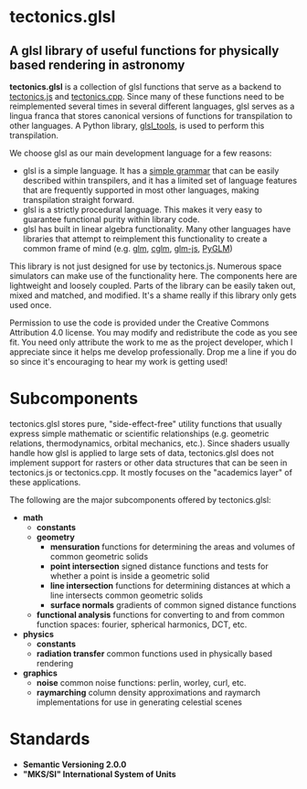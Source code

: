 # tectonics.glsl
## A glsl library of useful functions for physically based rendering in astronomy

**tectonics.glsl** is a collection of glsl functions that serve as a backend to [tectonics.js](http://davidson16807.github.io/tectonics.js/) and [tectonics.cpp](http://davidson16807.github.io/tectonics.cpp/). Since many of these functions need to be reimplemented several times in several different languages, glsl serves as a lingua franca that stores canonical versions of functions for transpilation to other languages. A Python library, [glsl_tools](https://github.com/davidson16807/glsl_tools), is used to perform this transpilation.

We choose glsl as our main development language for a few reasons:

* glsl is a simple language. It has a [simple grammar](https://www.khronos.org/registry/OpenGL/specs/gl/glspec33.core.pdf) that can be easily described within transpilers, and it has a limited set of language features that are frequently supported in most other languages, making transpilation straight forward. 
* glsl is a strictly procedural language. This makes it very easy to guarantee functional purity within library code.
* glsl has built in linear algebra functionality. Many other languages have libraries that attempt to reimplement this functionality to create a common frame of mind (e.g. [glm](https://glm.g-truc.net/0.9.9/index.html), [cglm](https://github.com/recp/cglm), [glm-js](http://humbletim.github.io/glm-js/), [PyGLM](https://pypi.org/project/PyGLM/))

This library is not just designed for use by tectonics.js. Numerous space simulators can make use of the functionality here. The components here are lightweight and loosely coupled. Parts of the library can be easily taken out, mixed and matched, and modified. It's a shame really if this library only gets used once. 

Permission to use the code is provided under the Creative Commons Attribution 4.0 license. You may modify and redistribute the code as you see fit. You need only attribute the work to me as the project developer, which I appreciate since it helps me develop professionally. Drop me a line if you do so since it's encouraging to hear my work is getting used! 

# Subcomponents
tectonics.glsl stores pure, "side-effect-free" utility functions that usually express simple mathematic or scientific relationships (e.g. geometric relations, thermodynamics, orbital mechanics, etc.). Since shaders usually handle how glsl is applied to large sets of data, tectonics.glsl does not implement support for rasters or other data structures that can be seen in tectonics.js or tectonics.cpp. It mostly focuses on the "academics layer" of these applications. 

The following are the major subcomponents offered by tectonics.glsl:
* **math**
  * **constants**
  * **geometry** 
    * **mensuration** functions for determining the areas and volumes of common geometric solids
    * **point intersection** signed distance functions and tests for whether a point is inside a geometric solid
    * **line intersection** functions for determining distances at which a line intersects common geometric solids
    * **surface normals** gradients of common signed distance functions
  * **functional analysis** functions for converting to and from common function spaces: fourier, spherical harmonics, DCT, etc.
* **physics**
  * **constants**
  * **radiation transfer** common functions used in physically based rendering
* **graphics**
  * **noise** common noise functions: perlin, worley, curl, etc.
  * **raymarching** column density approximations and raymarch implementations for use in generating celestial scenes

# Standards
* **Semantic Versioning 2.0.0**
* **"MKS/SI" International System of Units**
